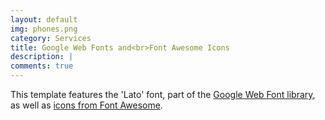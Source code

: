 ```yaml
---
layout: default
img: phones.png
category: Services
title: Google Web Fonts and<br>Font Awesome Icons
description: |
comments: true
---
```

This template features the 'Lato' font, part of the [Google Web Font library](http://www.google.com/fonts), as well as [icons from Font Awesome](http://fontawesome.io).